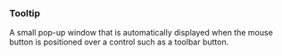 ### Tooltip

A small pop-up window that is automatically displayed when the mouse button is positioned over a control such as a toolbar button.